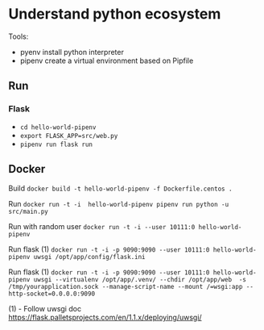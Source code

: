 # Understand python ecosystem

Tools:

- pyenv install python interpreter
- pipenv create a virtual environment based on Pipfile

## Run

### Flask

- `cd hello-world-pipenv`
- `export FLASK_APP=src/web.py`
- `pipenv run flask run`

## Docker

Build `docker build -t hello-world-pipenv -f Dockerfile.centos .`

Run `docker run -t -i  hello-world-pipenv pipenv run python -u src/main.py`

Run with random user `docker run -t -i --user 10111:0 hello-world-pipenv`

Run flask (1) `docker run -t -i -p 9090:9090 --user 10111:0 hello-world-pipenv uwsgi /opt/app/config/flask.ini`

Run flask (1) `docker run -t -i -p 9090:9090 --user 10111:0 hello-world-pipenv uwsgi --virtualenv /opt/app/.venv/ --chdir /opt/app/web  -s /tmp/yourapplication.sock --manage-script-name --mount /=wsgi:app --http-socket=0.0.0.0:9090`

(1) - Follow uwsgi doc <https://flask.palletsprojects.com/en/1.1.x/deploying/uwsgi/>
